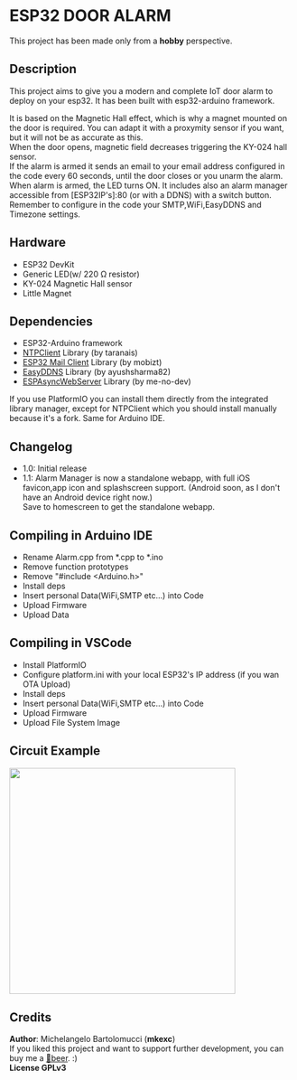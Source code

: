 # ESP32 DOOR ALARM

This project has been made only from a **hobby** perspective.

## Description
This project aims to give you a modern and complete IoT door alarm to deploy on your esp32. 
It has been built with esp32-arduino framework.

It is based on the Magnetic Hall effect, which is why a magnet mounted on the door is required. 
You can adapt it with a proxymity sensor if you want, but it will not be as accurate as this.  
When the door opens, magnetic field decreases triggering the KY-024 hall sensor.   
If the alarm is armed it sends an email to your email address configured in the code every 60 seconds, until the door closes or you unarm the alarm.
When alarm is armed, the LED turns ON.
It includes also an alarm manager accessible from [ESP32IP's]:80 (or with a DDNS) with a switch button.  
Remember to configure in the code your SMTP,WiFi,EasyDDNS and Timezone settings.

## Hardware
- ESP32 DevKit
- Generic LED(w/ 220 Ω resistor)
- KY-024 Magnetic Hall sensor
- Little Magnet

## Dependencies

- ESP32-Arduino framework
- [NTPClient](https://github.com/taranais/NTPClient) Library (by taranais)
- [ESP32 Mail Client](https://github.com/mobizt/ESP32-Mail-Client) Library (by mobizt)
- [EasyDDNS](https://github.com/ayushsharma82/EasyDDNS) Library (by ayushsharma82)
- [ESPAsyncWebServer](https://github.com/me-no-dev/ESPAsyncWebServer) Library (by me-no-dev)

If you use PlatformIO you can install them directly from the integrated library manager, except for NTPClient which you should install manually because it's a fork.
Same for Arduino IDE.

## Changelog
- 1.0: Initial release
- 1.1: Alarm Manager is now a standalone webapp, with full iOS favicon,app icon and splashscreen support. (Android soon, as I don't have an Android device right now.)  
Save to homescreen to get the standalone webapp.

## Compiling in Arduino IDE

- Rename Alarm.cpp from *.cpp to *.ino
- Remove function prototypes
- Remove "#include <Arduino.h>"
- Install deps
- Insert personal Data(WiFi,SMTP etc...) into Code
- Upload Firmware
- Upload Data

## Compiling in VSCode

- Install PlatformIO
- Configure platform.ini with your local ESP32's IP address (if you wan OTA Upload)
- Install deps
- Insert personal Data(WiFi,SMTP etc...) into Code
- Upload Firmware
- Upload File System Image

## Circuit Example

<img src="https://github.com/mkexc/ESP32_DoorAlarm/raw/master/common/images/Circuit.png" width="400">


## Credits

**Author**: Michelangelo Bartolomucci (**mkexc**)  
If you liked this project and want to support further development, you can buy me a [🍻beer](https://www.paypal.me/mibart/5). :)  
**License GPLv3**